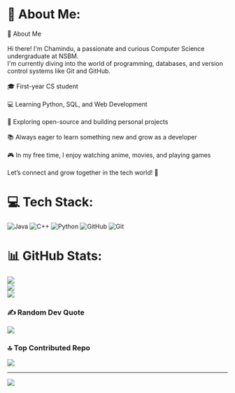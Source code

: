 # 💫 About Me:
👋 About Me<br><br>Hi there! I'm Chamindu, a passionate and curious Computer Science undergraduate at NSBM.<br>I'm currently diving into the world of programming, databases, and version control systems like Git and GitHub.<br><br>🎓 First-year CS student<br><br>💻 Learning Python, SQL, and Web Development<br><br>🚀 Exploring open-source and building personal projects<br><br>📚 Always eager to learn something new and grow as a developer<br><br>🎮 In my free time, I enjoy watching anime, movies, and playing games<br><br>Let’s connect and grow together in the tech world! 🌱<br>


# 💻 Tech Stack:
![Java](https://img.shields.io/badge/java-%23ED8B00.svg?style=for-the-badge&logo=openjdk&logoColor=white) ![C++](https://img.shields.io/badge/c++-%2300599C.svg?style=for-the-badge&logo=c%2B%2B&logoColor=white) ![Python](https://img.shields.io/badge/python-3670A0?style=for-the-badge&logo=python&logoColor=ffdd54) ![GitHub](https://img.shields.io/badge/github-%23121011.svg?style=for-the-badge&logo=github&logoColor=white) ![Git](https://img.shields.io/badge/git-%23F05033.svg?style=for-the-badge&logo=git&logoColor=white)
# 📊 GitHub Stats:
![](https://github-readme-stats.vercel.app/api?username=Chamindu18&theme=tokyonight&hide_border=false&include_all_commits=false&count_private=false)<br/>
![](https://nirzak-streak-stats.vercel.app/?user=Chamindu18&theme=tokyonight&hide_border=false)<br/>
![](https://github-readme-stats.vercel.app/api/top-langs/?username=Chamindu18&theme=tokyonight&hide_border=false&include_all_commits=false&count_private=false&layout=compact)

### ✍️ Random Dev Quote
![](https://quotes-github-readme.vercel.app/api?type=horizontal&theme=tokyonight)

### 🔝 Top Contributed Repo
![](https://github-contributor-stats.vercel.app/api?username=Chamindu18&limit=5&theme=tokyonight&combine_all_yearly_contributions=true)

---
[![](https://visitcount.itsvg.in/api?id=Chamindu18&icon=0&color=6)](https://visitcount.itsvg.in)

<!-- Proudly created with GPRM ( https://gprm.itsvg.in ) -->
